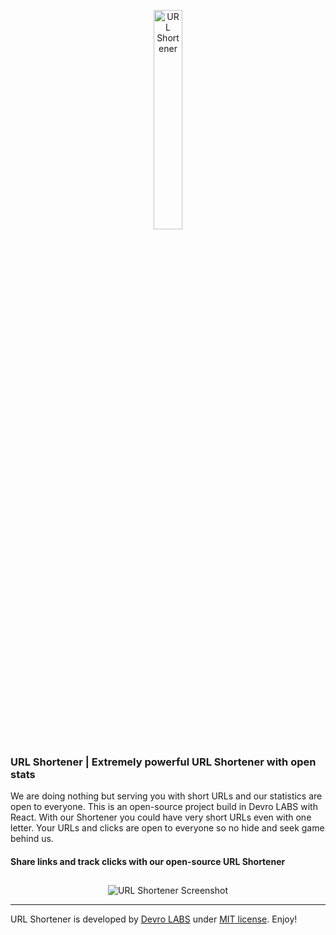 <p align="center"><a href='https://url.devro.club'><img alt="URL Shortener" src="https://url.devro.club/static/media/logo.27f364f8.png" height="30%" width="30%"></a></p>

### URL Shortener | Extremely powerful URL Shortener with open stats
We are doing nothing but serving you with short URLs and our statistics are open to everyone. This is an open-source project build in Devro LABS with React. With our Shortener you could have very short URLs even with one letter. Your URLs and clicks are open to everyone so no hide and seek game behind us.

#### Share links and track clicks with our open-source URL Shortener

##
<p align="center">
  <img alt="URL Shortener Screenshot" src="https://url.devro.club/url-shortener.png">

</p>

---
URL Shortener is developed by [Devro LABS](https://devrolabs.com) under [MIT license](https://opensource.org/licenses/MIT). Enjoy!